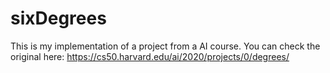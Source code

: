 # sixDegrees
This is my implementation of a project from a AI course. You can check the original here: https://cs50.harvard.edu/ai/2020/projects/0/degrees/

